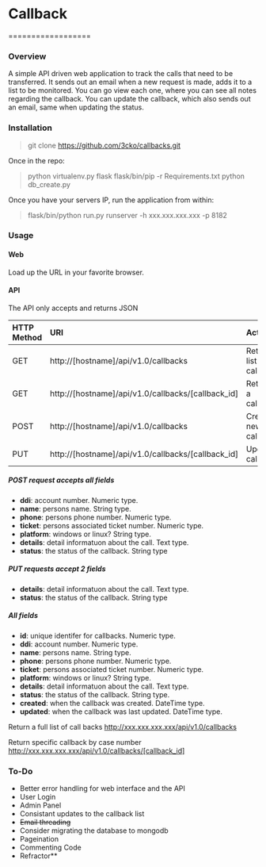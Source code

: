 # Callback
==================

### Overview

A simple API driven web application to track the calls that need to be 
transferred.  It sends out an email when a new request is made, adds it to a
list to be monitored.  You can go view each one, where you can see all notes
regarding the callback.  You can update the callback, which also sends out an
email, same when updating the status.

### Installation

> git clone https://github.com/3cko/callbacks.git

Once in the repo:

> python virtualenv.py flask
> flask/bin/pip -r Requirements.txt
> python db_create.py

Once you have your servers IP, run the application from within:

> flask/bin/python run.py runserver -h xxx.xxx.xxx.xxx -p 8182

### Usage

#### Web
Load up the URL in your favorite browser.

#### API

The API only accepts and returns JSON

| HTTP Method  | URI                                             |                     Action |
| :----------- | :---------------------------------------------- | :------------------------- |
| GET          | http://[hostname]/api/v1.0/callbacks            | Retrieve list of callbacks |
| GET          | http://[hostname]/api/v1.0/callbacks/[callback_id] | Retrieve a callback        |
| POST         | http://[hostname]/api/v1.0/callbacks            | Create new callback        |
| PUT          | http://[hostname]/api/v1.0/callbacks/[callback_id] | Update a callback          |

##### POST request accepts all fields
- **ddi**: account number. Numeric type.
- **name**: persons name. String type.
- **phone**: persons phone number. Numeric type.
- **ticket**: persons associated ticket number. Numeric type.
- **platform**: windows or linux?  String type.
- **details**: detail informatuon about the call.  Text type.
- **status**: the status of the callback.  String type

##### PUT requests accept 2 fields
- **details**: detail informatuon about the call.  Text type.
- **status**: the status of the callback.  String type

##### All fields
- **id**: unique identifer for callbacks. Numeric type.
- **ddi**: account number. Numeric type.
- **name**: persons name. String type.
- **phone**: persons phone number. Numeric type.
- **ticket**: persons associated ticket number. Numeric type.
- **platform**: windows or linux?  String type.
- **details**: detail informatuon about the call.  Text type.
- **status**: the status of the callback.  String type.
- **created**: when the callback was created.  DateTime type.
- **updated**: when the callback was last updated. DateTime type.

Return a full list of call backs
http://xxx.xxx.xxx.xxx/api/v1.0/callbacks

Return specific callback by case number
http://xxx.xxx.xxx.xxx/api/v1.0/callbacks/[callback_id]

### To-Do

- Better error handling for web interface and the API
- User Login
- Admin Panel
- Consistant updates to the callback list
- ~~Email threading~~
- Consider migrating the database to mongodb
- Pageination
- Commenting Code
- Refractor**

